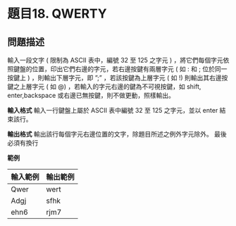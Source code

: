 # 題目18. QWERTY

## 問題描述

輸入一段文字 ( 限制為 ASCII 表中，編號 32 至 125 之字元 ) ，將它們每個字元依照鍵盤的位置，印出它們右邊的字元，若右邊按鍵有兩層字元 ( 如 : 和 ; 位於同一按鍵上 ) ，則輸出下層字元，即 ”;” ，若該按鍵為上層字元 ( 如 !) 則輸出其右邊按鍵之上層字元 ( 如 @) ，若輸入的字元右邊的鍵為不可視按鍵，如 shift, enter,backspace 或右邊已無按鍵，則不做更動，照樣輸出。

**輸入格式**
輸入一行鍵盤上屬於 ASCII 表中編號 32 至 125 之字元，並以 enter 結束該行。

**輸出格式**
輸出該行每個字元右邊位置的文字，除題目所述之例外字元除外。
最後必須有換行

**範例**

| 輸入範例 | 輸出範例 |
| -------- | -------- |
| Qwer     | wert     |
| Adgj     | sfhk     |
| ehn6     | rjm7     |

